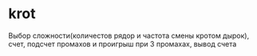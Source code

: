 # krot
Выбор сложности(количестов рядор и частота смены кротом дырок), счет, подсчет промахов и проигрыш при 3 промахах, вывод счета
